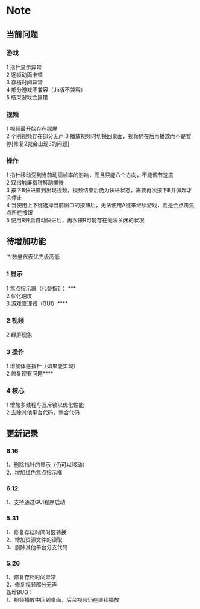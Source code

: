 # Note

## 当前问题

### 游戏

1 指针显示异常  
2 逐帧动画卡顿  
3 存档时间异常  
4 部分游戏不兼容（Jh版不兼容）  
5 结束游戏会报错  

### 视频

1 视频最开始存在绿屏  
2 个别视频存在部分无声
3 播放视频时切换回桌面，视频仍在后再播放而不是暂停[修复2就会出现3的问题]  

### 操作

1 指针移动受到当前动画帧率的影响，而且只能八个方向，不能调节速度  
2 双指触屏指针移动缓慢  
3 按下B快进直到出现视频，视频结束后仍为快进状态，需要再次按下B并弹起才会停止  
4 当使用上下键选择当前窗口的按钮后，无法使用A键来继续游戏，而是会点击焦点所在按钮  
5 使用R开启自动快进后，再次按R可能存在无法关闭的状况  

## 待增加功能

'*'数量代表优先级高低

### 1 显示

1 焦点指示器（代替指针）***  
2 优化速度  
3 游戏管理器（GUI）****  

### 2 视频

2 绿屏现象  

### 3 操作

1 增加体感指针（如果能实现）  
2 修复现有问题****  

### 4 核心

1 增加多线程与互斥锁以优化性能  
2 去除其他平台代码，整合代码  

## 更新记录

### 6.16

1、删除指针的显示（仍可以移动）  
2、增加红色焦点指示框  

### 6.12

1、支持通过GUI程序启动  

### 5.31

1、修复存档时间时区转换  
2、增加资源文件的读取  
3、删除其他平台分支代码  

### 5.26

1、修复存档时间异常  
2、修复视频部分无声  
新增BUG：  
1、视频播放中回到桌面，后台视频仍在继续播放  
